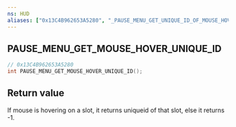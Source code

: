 ```yaml
---
ns: HUD
aliases: ["0x13C4B962653A5280", "_PAUSE_MENU_GET_UNIQUE_ID_OF_MOUSE_HOVERED_SLOT"]
---
```

## PAUSE_MENU_GET_MOUSE_HOVER_UNIQUE_ID

```c
// 0x13C4B962653A5280
int PAUSE_MENU_GET_MOUSE_HOVER_UNIQUE_ID();
```

## Return value
If mouse is hovering on a slot, it returns uniqueid of that slot, else it returns -1.
